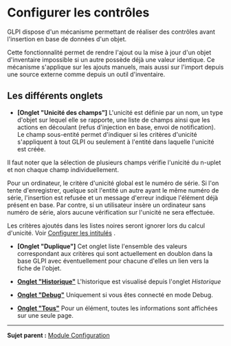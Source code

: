 Configurer les contrôles
========================

GLPI dispose d'un mécanisme permettant de réaliser des contrôles avant l'insertion en base de données d'un objet.

Cette fonctionnalité permet de rendre l'ajout ou la mise à jour d'un objet d'inventaire impossible si un autre possède déjà une valeur identique. Ce mécanisme s'applique sur les ajouts manuels, mais aussi
sur l'import depuis une source externe comme depuis un outil d'inventaire.

Les différents onglets
----------------------
-   **[Onglet "Unicité des champs"]**
     L'unicité est définie par un nom, un type d'objet sur lequel elle se rapporte, une liste de champs ainsi que les actions en découlant (refus d'injection en base, envoi de notification). 
     Le champ sous-entité permet d'indiquer si les critères d'unicité s'appliquent à tout GLPI ou
seulement à l'entité dans laquelle l'unicité est créée.

Il faut noter que la sélection de plusieurs champs vérifie l'unicité du n-uplet et non chaque champ individuellement.

Pour un ordinateur, le critère d'unicité global est le numéro de série. 
Si l'on tente d'enregistrer, quelque soit l'entité un autre ayant le même numéro de série, l'insertion est refusée et un message d'erreur indique l'élément déjà présent en base. Par contre, si un utilisateur
insère un ordinateur sans numéro de série, alors aucune vérification sur l'unicité ne sera effectuée.

Les critères ajoutés dans les listes noires seront ignorer lors du calcul d'unicité. Voir [Configurer les intitulés](index.php?fr/08_Module_Configuration/02_Intitulés/03_Intitulés_Général.md "La partie Général des intitulés")
.
-   **[Onglet "Duplique"]**
    Cet onglet liste l'ensemble des valeurs correspondant aux critères qui sont actuellement en doublon dans la base GLPI avec éventuellement pour chacune d'elles un lien vers la fiche de l'objet.

-   **[Onglet "Historique"](index.php?fr/Les_différents_onglets/Onglet_Historique.md)**
     L'historique est visualisé depuis l'onglet *Historique*

-   **[Onglet "Debug"](index.php?fr/Les_différents_onglets/Onglet_Debug.md)**
    Uniquement si vous êtes connecté en mode Debug.

-   **[Onglet "Tous"](index.php?fr/Les_différents_onglets/Onglet_Tous.md)**
     Pour un élément, toutes les informations sont affichées sur une seule page.

--------
**Sujet parent :** [Module Configuration](index.php?fr/08_Module_Configuration/01_Module_Configuration.md "Module Configuration de GLPI")


